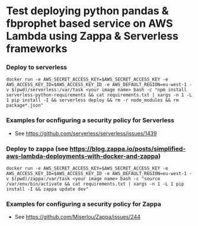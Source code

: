 # Test deploying python pandas & fbprophet based service on AWS Lambda using Zappa & Serverless frameworks

### Deploy to serverless
`
docker run -e AWS_SECRET_ACCESS_KEY=$AWS_SECRET_ACCESS_KEY -e AWS_ACCESS_KEY_ID=$AWS_ACCESS_KEY_ID -e AWS_DEFAULT_REGION=eu-west-1 -v $(pwd)/serverless:/var/task <your image name> bash -c "npm install serverless-python-requirements && cat requirements.txt | xargs -n 1 -L 1 pip install -I && serverless deploy && rm -r node_modules && rm package*.json"
`

### Examples for ocnfiguring a security policy for Serverless
- See https://github.com/serverless/serverless/issues/1439

### Deploy to zappa (see https://blog.zappa.io/posts/simplified-aws-lambda-deployments-with-docker-and-zappa)

`
docker run -e AWS_SECRET_ACCESS_KEY=$AWS_SECRET_ACCESS_KEY -e AWS_ACCESS_KEY_ID=$AWS_ACCESS_KEY_ID -e AWS_DEFAULT_REGION=eu-west-1 -v $(pwd)/zappa:/var/task <your image name> bash -c "source /var/env/bin/activate && cat requirements.txt | xargs -n 1 -L 1 pip install -I && zappa update dev"
`

### Examples for configuring a security policy for Zappa
- See https://github.com/Miserlou/Zappa/issues/244


